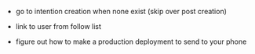 - go to intention creation when none exist (skip over post creation)
- link to user from follow list


- figure out how to make a production deployment to send to your phone
